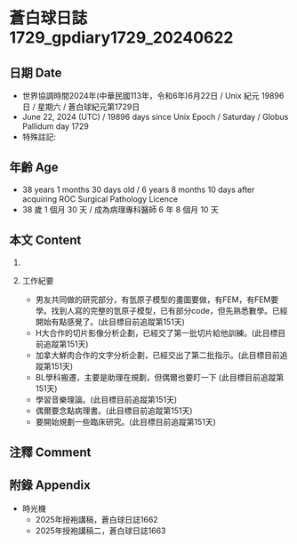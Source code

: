 [_metadata_:encoding]: - "utf-8"
[_metadata_:language]: - "zh-Hant-TW"
[_metadata_:fileformat]: - "markdown"
[_metadata_:MIME_type]: - "text/plain"
[_metadata_:markdown_version]: - "commonmark version 0.30"
[_metadata_:markdown_spec]: - "https://spec.commonmark.org/0.30/"

# 蒼白球日誌1729_gpdiary1729_20240622 #

## 日期 Date ##

* 世界協調時間2024年(中華民國113年，令和6年)6月22日 / Unix 紀元 19896 日 / 星期六 / 蒼白球紀元第1729日
* June 22, 2024 (UTC) / 19896 days since Unix Epoch / Saturday / Globus Pallidum day 1729
* 特殊註記:

## 年齡 Age ##

* 38 years 1 months 30 days old / 6 years 8 months 10 days after acquiring ROC Surgical Pathology Licence
* 38 歲 1 個月 30 天 / 成為病理專科醫師 6 年 8 個月 10 天

## 本文 Content ##

1. 

2. 工作紀要

    - 男友共同做的研究部分，有氫原子模型的畫圖要做，有FEM，有FEM要學。找到人寫的完整的氫原子模型，已有部分code，但先熟悉數學。已經開始有點感覺了。(此目標目前追蹤第151天)
    - H大合作的切片影像分析企劃，已經交了第一批切片給他訓練。(此目標目前追蹤第151天)
    - 加拿大鮮肉合作的文字分析企劃，已經交出了第二批指示。(此目標目前追蹤第151天)
    - BL學科搬遷，主要是助理在規劃，但偶爾也要盯一下 (此目標目前追蹤第151天)
    - 學習音樂理論。(此目標目前追蹤第151天)
    - 偶爾要念點病理書。(此目標目前追蹤第151天)
    - 要開始規劃一些臨床研究。(此目標目前追蹤第151天)

## 注釋 Comment ##


## 附錄 Appendix ##

* 時光機
    - 2025年授袍講稿，蒼白球日誌1662
    - 2025年授袍講稿二，蒼白球日誌1663
